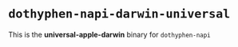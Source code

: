 # `dothyphen-napi-darwin-universal`

This is the **universal-apple-darwin** binary for `dothyphen-napi`
